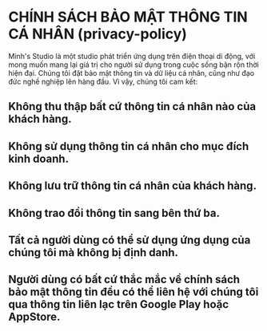 # CHÍNH SÁCH BẢO MẬT THÔNG TIN CÁ NHÂN (privacy-policy)
Minh's Studio là một studio phát triển ứng dụng trên điện thoại di động, với mong muốn mang lại giá trị cho người sử dụng trong cuộc sống bận rộn thời hiện đại.
Chúng tôi đặt bảo mật thông tin và dữ liệu cá nhân, cũng như đạo đức nghề nghiệp lên hàng đầu.
Vì vậy, chúng tôi cam kết:

## Không thu thập bất cứ thông tin cá nhân nào của khách hàng.
## Không sử dụng thông tin cá nhân cho mục đích kinh doanh.
## Không lưu trữ thông tin cá nhân của khách hàng.
## Không trao đổi thông tin sang bên thứ ba.
## Tất cả người dùng có thể sử dụng ứng dụng của chúng tôi mà không bị định danh.

## Người dùng có bất cứ thắc mắc về chính sách bảo mật thông tin đều có thể liên hệ với chúng tôi qua thông tin liên lạc trên Google Play hoặc AppStore.
